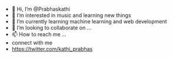 - 👋 Hi, I’m @Prabhaskathi
- 👀 I’m interested in music and learning new things
- 🌱 I’m currently learning machine learning and web development
- 💞️ I’m looking to collaborate on ...
- 📫 How to reach me ...
- connect with me 
- https://twitter.com/kathi_prabhas

<!---
Prabhaskathi/Prabhaskathi is a ✨ special ✨ repository because its `README.md` (this file) appears on your GitHub profile.
You can click the Preview link to take a look at your changes.
--->
